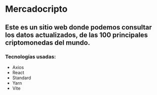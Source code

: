 # Mercadocripto

## Este es un sitio web donde podemos consultar los datos actualizados, de las 100 principales criptomonedas del mundo.

### Tecnologías usadas:

* Axios
* React
* Standard
* Yarn
* Vite
